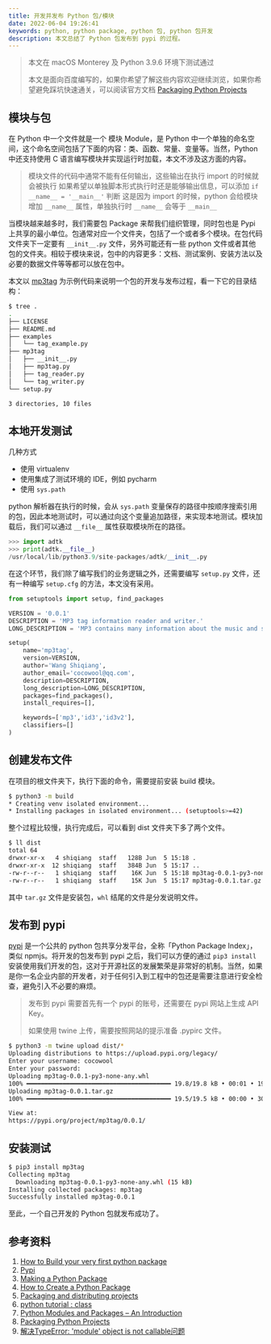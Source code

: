 ```yaml
---
title: 开发并发布 Python 包/模块
date: 2022-06-04 19:26:41
keywords: python, python package, python 包, python 包开发
description: 本文总结了 Python 包发布到 pypi 的过程。
---
```


> 本文在 macOS Monterey 及 Python 3.9.6 环境下测试通过
>
> 本文是面向百度编写的，如果你希望了解这些内容欢迎继续浏览，如果你希望避免踩坑快速通关，可以阅读官方文档 [Packaging Python Projects](https://packaging.python.org/en/latest/tutorials/packaging-projects/)

## 模块与包

在 Python 中一个文件就是一个 模块 Module，是 Python 中一个单独的命名空间，这个命名空间包括了下面的内容：类、函数、常量、变量等。当然，Python 中还支持使用 C 语言编写模块并实现运行时加载，本文不涉及这方面的内容。

> 模块文件的代码中通常不能有任何输出，这些输出在执行 import 的时候就会被执行
> 如果希望以单独脚本形式执行时还是能够输出信息，可以添加 `if __name__ = '__main__'` 判断
> 这是因为 import 的时候，python 会给模块增加 `__name__` 属性，单独执行时 `__name__` 会等于 `__main__`

当模块越来越多时，我们需要包 Package 来帮我们组织管理，同时包也是 Pypi 上共享的最小单位。包通常对应一个文件夹，包括了一个或者多个模块。在包代码文件夹下一定要有 `__init__.py` 文件，另外可能还有一些 python 文件或者其他包的文件夹。相较于模块来说，包中的内容更多：文档、测试案例、安装方法以及必要的数据文件等等都可以放在包中。

本文以  [mp3tag](https://github.com/cocowool/mp3tag) 为示例代码来说明一个包的开发与发布过程，看一下它的目录结构：

```sh
$ tree .            
.
├── LICENSE
├── README.md
├── examples
│   └── tag_example.py
├── mp3tag
│   ├── __init__.py
│   ├── mp3tag.py
│   ├── tag_reader.py
│   └── tag_writer.py
└── setup.py

3 directories, 10 files
```

## 本地开发测试

几种方式

* 使用 virtualenv
* 使用集成了测试环境的 IDE，例如 pycharm
* 使用 `sys.path` 

python 解析器在执行的时候，会从 `sys.path` 变量保存的路径中按顺序搜索引用的包，因此本地测试时，可以通过向这个变量追加路径，来实现本地测试。模块加载后，我们可以通过 ``__file__`` 属性获取模块所在的路径。

```python
>>> import adtk
>>> print(adtk.__file__)
/usr/local/lib/python3.9/site-packages/adtk/__init__.py
```

在这个环节，我们除了编写我们的业务逻辑之外，还需要编写 `setup.py` 文件，还有一种编写 `setup.cfg` 的方法，本文没有采用。

```python
from setuptools import setup, find_packages

VERSION = '0.0.1'
DESCRIPTION = 'MP3 tag information reader and writer.'
LONG_DESCRIPTION = 'MP3 contains many information about the music and stored in the tag. This package support read and write id3v2 tag to the mp3 file.'

setup(
    name='mp3tag',
    version=VERSION,
    author='Wang Shiqiang',
    author_email='cocowool@qq.com',
    description=DESCRIPTION,
    long_description=LONG_DESCRIPTION,
    packages=find_packages(),
    install_requires=[],

    keywords=['mp3','id3','id3v2'],
    classifiers=[]
)
```

## 创建发布文件

在项目的根文件夹下，执行下面的命令，需要提前安装 build 模块。

```sh
$ python3 -m build
* Creating venv isolated environment...
* Installing packages in isolated environment... (setuptools>=42)
```

整个过程比较慢，执行完成后，可以看到 dist 文件夹下多了两个文件。

```sh
$ ll dist                              
total 64
drwxr-xr-x   4 shiqiang  staff   128B Jun  5 15:18 .
drwxr-xr-x  12 shiqiang  staff   384B Jun  5 15:17 ..
-rw-r--r--   1 shiqiang  staff    16K Jun  5 15:18 mp3tag-0.0.1-py3-none-any.whl
-rw-r--r--   1 shiqiang  staff    15K Jun  5 15:17 mp3tag-0.0.1.tar.gz
```

其中 `tar.gz` 文件是安装包，`whl` 结尾的文件是分发说明文件。

## 发布到 pypi

[pypi](https://pypi.org/) 是一个公共的 python 包共享分发平台，全称「Python Package Index」，类似 npmjs。将开发的包发布到 pypi 之后，我们可以方便的通过 `pip3 install` 安装使用我们开发的包，这对于开源社区的发展繁荣是非常好的机制。当然，如果是你一名企业内部的开发者，对于任何引入到工程中的包还是需要注意进行安全检查，避免引入不必要的麻烦。

> 发布到 pypi 需要首先有一个 pypi 的账号，还需要在 pypi 网站上生成 API Key。
>
> 如果使用 twine 上传，需要按照网站的提示准备 .pypirc 文件。

```sh
$ python3 -m twine upload dist/*
Uploading distributions to https://upload.pypi.org/legacy/
Enter your username: cocowool
Enter your password: 
Uploading mp3tag-0.0.1-py3-none-any.whl
100% ━━━━━━━━━━━━━━━━━━━━━━━━━━━━━━━━━━━━━━━━ 19.8/19.8 kB • 00:01 • 19.7 MB/s
Uploading mp3tag-0.0.1.tar.gz
100% ━━━━━━━━━━━━━━━━━━━━━━━━━━━━━━━━━━━━━━━━ 19.5/19.5 kB • 00:00 • 30.9 MB/s

View at:
https://pypi.org/project/mp3tag/0.0.1/
```

## 安装测试

```sh
$ pip3 install mp3tag                                            
Collecting mp3tag
  Downloading mp3tag-0.0.1-py3-none-any.whl (15 kB)
Installing collected packages: mp3tag
Successfully installed mp3tag-0.0.1
```

至此，一个自己开发的 Python 包就发布成功了。

## 参考资料

1. [How to Build your very first python package](https://www.freecodecamp.org/news/build-your-first-python-package/)
2. [Pypi](https://pypi.org/)
3. [Making a Python Package](https://python-packaging-tutorial.readthedocs.io/en/latest/setup_py.html)
3. [How to Create a Python Package](https://www.pythoncentral.io/how-to-create-a-python-package/)
3. [Packaging and distributing projects](https://packaging.python.org/en/latest/guides/distributing-packages-using-setuptools/#working-in-development-mode)
3. [python tutorial : class](https://docs.python.org/3/tutorial/classes.html)
3. [Python Modules and Packages – An Introduction](https://realpython.com/python-modules-packages/)
3. [Packaging Python Projects](https://packaging.python.org/en/latest/tutorials/packaging-projects/)
3. [解决TypeError: 'module' object is not callable问题](https://www.jianshu.com/p/b70068223a4e)
